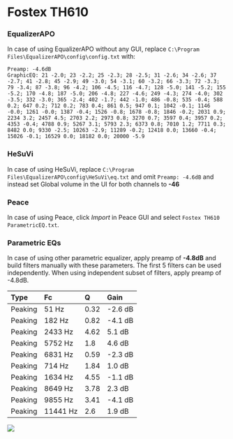 # Fostex TH610

### EqualizerAPO
In case of using EqualizerAPO without any GUI, replace `C:\Program Files\EqualizerAPO\config\config.txt`
with:
```
Preamp: -4.6dB
GraphicEQ: 21 -2.0; 23 -2.2; 25 -2.3; 28 -2.5; 31 -2.6; 34 -2.6; 37 -2.7; 41 -2.8; 45 -2.9; 49 -3.0; 54 -3.1; 60 -3.2; 66 -3.3; 72 -3.3; 79 -3.4; 87 -3.8; 96 -4.2; 106 -4.5; 116 -4.7; 128 -5.0; 141 -5.2; 155 -5.2; 170 -4.8; 187 -5.0; 206 -4.8; 227 -4.6; 249 -4.3; 274 -4.0; 302 -3.5; 332 -3.0; 365 -2.4; 402 -1.7; 442 -1.0; 486 -0.8; 535 -0.4; 588 0.2; 647 0.2; 712 0.2; 783 0.4; 861 0.5; 947 0.1; 1042 -0.1; 1146 -0.0; 1261 -0.0; 1387 -0.4; 1526 -0.8; 1678 -0.8; 1846 -0.2; 2031 0.9; 2234 3.2; 2457 4.5; 2703 2.2; 2973 0.8; 3270 0.7; 3597 0.4; 3957 0.2; 4353 -0.4; 4788 0.9; 5267 3.1; 5793 2.3; 6373 0.8; 7010 1.2; 7711 0.3; 8482 0.0; 9330 -2.5; 10263 -2.9; 11289 -0.2; 12418 0.0; 13660 -0.4; 15026 -0.1; 16529 0.0; 18182 0.0; 20000 -5.9
```

### HeSuVi
In case of using HeSuVi, replace `C:\Program Files\EqualizerAPO\config\HeSuVi\eq.txt` and omit `Preamp:
-4.6dB` and instead set Global volume in the UI for both channels to **-46**

### Peace
In case of using Peace, click *Import* in Peace GUI and select `Fostex TH610 ParametricEQ.txt`.

### Parametric EQs
In case of using other parametric equalizer, apply preamp of **-4.8dB** and build filters manually
with these parameters. The first 5 filters can be used independently.
When using independent subset of filters, apply preamp of -4.8dB.

| Type    | Fc       |    Q | Gain    |
|:--------|:---------|:-----|:--------|
| Peaking | 51 Hz    | 0.32 | -2.6 dB |
| Peaking | 182 Hz   | 0.82 | -4.1 dB |
| Peaking | 2433 Hz  | 4.62 | 5.1 dB  |
| Peaking | 5752 Hz  | 1.8  | 4.6 dB  |
| Peaking | 6831 Hz  | 0.59 | -2.3 dB |
| Peaking | 714 Hz   | 1.84 | 1.0 dB  |
| Peaking | 1634 Hz  | 4.55 | -1.1 dB |
| Peaking | 8649 Hz  | 3.78 | 2.3 dB  |
| Peaking | 9855 Hz  | 3.41 | -4.1 dB |
| Peaking | 11441 Hz | 2.6  | 1.9 dB  |

![](https://raw.githubusercontent.com/jaakkopasanen/AutoEq/master/results/innerfidelity/sbaf-serious/Fostex%20TH610/Fostex%20TH610.png)